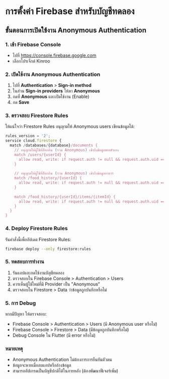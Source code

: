 # การตั้งค่า Firebase สำหรับบัญชีทดลอง

## ขั้นตอนการเปิดใช้งาน Anonymous Authentication

### 1. เข้า Firebase Console
- ไปที่ https://console.firebase.google.com
- เลือกโปรเจ็กต์ Kinroo

### 2. เปิดใช้งาน Anonymous Authentication
1. ไปที่ **Authentication** > **Sign-in method**
2. ในส่วน **Sign-in providers** ให้หา **Anonymous**
3. กดที่ **Anonymous** และเปิดใช้งาน (Enable)
4. กด **Save**

### 3. ตรวจสอบ Firestore Rules
ให้แน่ใจว่า Firestore Rules อนุญาตให้ Anonymous users เขียนข้อมูลได้:

```javascript
rules_version = '2';
service cloud.firestore {
  match /databases/{database}/documents {
    // อนุญาตให้ผู้ใช้ที่ล็อกอิน (รวม Anonymous) เข้าถึงข้อมูลของตัวเอง
    match /users/{userId} {
      allow read, write: if request.auth != null && request.auth.uid == userId;
    }
    
    // อนุญาตให้ผู้ใช้ที่ล็อกอิน (รวม Anonymous) เข้าถึงข้อมูลอาหาร
    match /food_history/{userId} {
      allow read, write: if request.auth != null && request.auth.uid == userId;
    }
    
    match /food_history/{userId}/items/{itemId} {
      allow read, write: if request.auth != null && request.auth.uid == userId;
    }
  }
}
```

### 4. Deploy Firestore Rules
รันคำสั่งนี้เพื่ออัปเดต Firestore Rules:
```bash
firebase deploy --only firestore:rules
```

### 5. ทดสอบการทำงาน
1. รันแอปและกดใช้งานบัญชีทดลอง
2. ตรวจสอบใน Firebase Console > Authentication > Users
3. ควรเห็นผู้ใช้ใหม่ที่มี Provider เป็น "Anonymous"
4. ตรวจสอบใน Firestore > Data ว่าข้อมูลถูกบันทึกหรือไม่

### 5. การ Debug
หากมีปัญหา ให้ตรวจสอบ:
- Firebase Console > Authentication > Users (มี Anonymous user หรือไม่)
- Firebase Console > Firestore > Data (มีข้อมูลถูกบันทึกหรือไม่)
- Debug Console ใน Flutter (มี error หรือไม่)

### หมายเหตุ
- Anonymous Authentication ไม่ต้องการการยืนยันตัวตน
- ข้อมูลจะหายเมื่อลบแอปหรือล้างข้อมูล
- สามารถอัปเกรดเป็นบัญชีปกติได้ในภายหลัง (ต้องพัฒนาฟีเจอร์เพิ่ม)